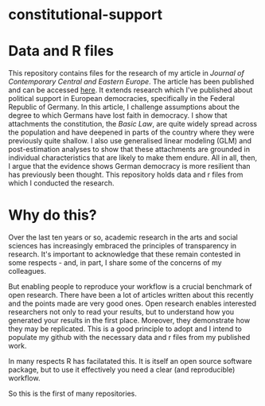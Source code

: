 # constitutional-support
# Data and R files #

This repository contains files for the research of my article in *Journal of Contemporary Central and Eastern Europe*. The article has been published and can be accessed [here](https://www.tandfonline.com/eprint/8BWNMYNC8AYX6RFASES9/full?target=10.1080/25739638.2020.1833562). It extends research which I've published about political support in European democracies, specifically in the Federal Republic of Germany. In this article, I challenge assumptions about the degree to which Germans have lost faith in democracy. I show that attachments the constitution, the *Basic Law*, are quite widely spread across the population and have deepened in parts of the country where they were previously quite shallow. I also use generalised linear modeling (GLM) and post-estimation analyses to show that these attachments are grounded in individual characteristics that are likely to make them endure. All in all, then, I argue that the evidence shows German democracy is more resilient than has previously been thought. This repository holds data and r files from which I conducted the research.

# Why do this? #

Over the last ten years or so, academic research in the arts and social sciences has increasingly embraced the principles of transparency in research. It's important to acknowledge that these remain contested in some respects - and, in part, I share some of the concerns of my colleagues. 

But enabling people to reproduce your workflow is a crucial benchmark of open research. There have been a lot of articles written about this recently and the points made are very good ones. Open research enables interested researchers not only to read your results, but to understand how you generated your results in the first place. Moreover, they demonstrate how they may be replicated. This is a good principle to adopt and I intend to populate my github with the necessary data and r files from my published work.

In many respects R has facilatated this. It is itself an open source software package, but to use it effectively you need a clear (and reproducible) workflow.

So this is the first of many repositories. 



